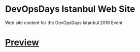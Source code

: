 # DevOpsDays Istanbul Web Site
Web site content for the DevOpsDays Istanbul 2016 Event

# [Preview](http://devopsdays.istanbul)
